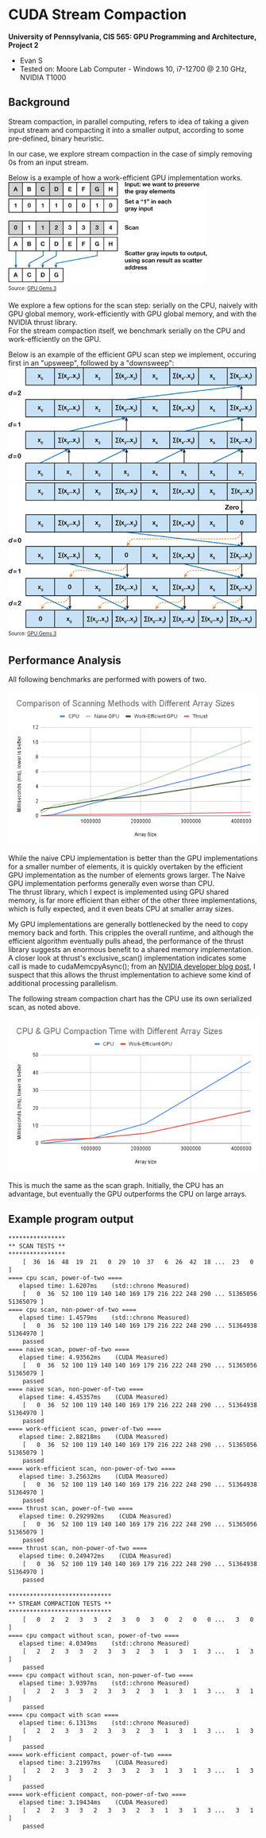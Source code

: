 CUDA Stream Compaction
======================

**University of Pennsylvania, CIS 565: GPU Programming and Architecture, Project 2**

* Evan S
* Tested on: Moore Lab Computer - Windows 10, i7-12700 @ 2.10 GHz, NVIDIA T1000

## Background
Stream compaction, in parallel computing, refers to idea of taking a given input stream and compacting it into a smaller output, according to some pre-defined, binary heuristic.  

In our case, we explore stream compaction in the case of simply removing 0s from an input stream.  
 
Below is a example of how a work-efficient GPU implementation works. 
![example of stream compaction](img/imgexample.jpg)      
<sub><sup>Source: [GPU Gems 3](https://developer.nvidia.com/gpugems/gpugems3/part-vi-gpu-computing/chapter-39-parallel-prefix-sum-scan-cuda)</sup></sub>

We explore a few options for the scan step: serially on the CPU, naively with GPU global memory, work-efficiently with GPU global memory, and with the NVIDIA thrust library.   
For the stream compaction itself, we benchmark serially on the CPU and work-efficiently on the GPU.  

Below is an example of the efficient GPU scan step we implement, occuring first in an "upsweep", followed by a "downsweep":      
![upsweep](img/upsweep.jpg) 
![downsweep](img/downsweep.jpg)     
<sub><sup>Source: [GPU Gems 3](https://developer.nvidia.com/gpugems/gpugems3/part-vi-gpu-computing/chapter-39-parallel-prefix-sum-scan-cuda)</sup></sub>

## Performance Analysis
All following benchmarks are performed with powers of two.

![Comparison of Scanning Methods with Different Array Sizes](img/scangraph.png)

While the naive CPU implementation is better than the GPU implementations for a smaller number of elements, it is quickly overtaken by the efficient GPU implementation as the number of elements grows larger. The Naive GPU implementation performs generally even worse than CPU.  
The thrust library, which I expect is implemented using GPU shared memory, is far more efficient than either of the other three implementations, which is fully expected, and it even beats CPU at smaller array sizes.

My GPU implementations are generally bottlenecked by the need to copy memory back and forth. This cripples the overall runtime, and although the efficient algorithm eventually pulls ahead, the performance of the thrust library suggests an enormous benefit to a shared memory implementation.
A closer look at thrust's exclusive_scan() implementation indicates some call is made to cudaMemcpyAsync(); from an [NVIDIA developer blog post](https://developer.nvidia.com/blog/how-overlap-data-transfers-cuda-cc/), I suspect that this allows the thrust implementation to achieve some kind of additional processing parallelism.

The following stream compaction chart has the CPU use its own serialized scan, as noted above.

![CPU & GPU Compaction Time with Different Array Sizes](img/compactiongraph.png)

This is much the same as the scan graph. Initially, the CPU has an advantage, but eventually the GPU outperforms the CPU on large arrays.

## Example program output
```
****************
** SCAN TESTS **
****************
    [  36  16  48  19  21   0  29  10  37   6  26  42  18 ...  23   0 ]
==== cpu scan, power-of-two ====
   elapsed time: 1.6207ms    (std::chrono Measured)
    [   0  36  52 100 119 140 140 169 179 216 222 248 290 ... 51365056 51365079 ]
==== cpu scan, non-power-of-two ====
   elapsed time: 1.4579ms    (std::chrono Measured)
    [   0  36  52 100 119 140 140 169 179 216 222 248 290 ... 51364938 51364970 ]
    passed
==== naive scan, power-of-two ====
   elapsed time: 4.93562ms    (CUDA Measured)
    [   0  36  52 100 119 140 140 169 179 216 222 248 290 ... 51365056 51365079 ]
    passed
==== naive scan, non-power-of-two ====
   elapsed time: 4.45357ms    (CUDA Measured)
    [   0  36  52 100 119 140 140 169 179 216 222 248 290 ... 51364938 51364970 ]
    passed
==== work-efficient scan, power-of-two ====
   elapsed time: 2.88218ms    (CUDA Measured)
    [   0  36  52 100 119 140 140 169 179 216 222 248 290 ... 51365056 51365079 ]
    passed
==== work-efficient scan, non-power-of-two ====
   elapsed time: 3.25632ms    (CUDA Measured)
    [   0  36  52 100 119 140 140 169 179 216 222 248 290 ... 51364938 51364970 ]
    passed
==== thrust scan, power-of-two ====
   elapsed time: 0.292992ms    (CUDA Measured)
    [   0  36  52 100 119 140 140 169 179 216 222 248 290 ... 51365056 51365079 ]
    passed
==== thrust scan, non-power-of-two ====
   elapsed time: 0.249472ms    (CUDA Measured)
    [   0  36  52 100 119 140 140 169 179 216 222 248 290 ... 51364938 51364970 ]
    passed

*****************************
** STREAM COMPACTION TESTS **
*****************************
    [   0   2   2   3   3   2   3   0   3   0   2   0   0 ...   3   0 ]
==== cpu compact without scan, power-of-two ====
   elapsed time: 4.0349ms    (std::chrono Measured)
    [   2   2   3   3   2   3   3   2   3   1   3   1   3 ...   1   3 ]
    passed
==== cpu compact without scan, non-power-of-two ====
   elapsed time: 3.9397ms    (std::chrono Measured)
    [   2   2   3   3   2   3   3   2   3   1   3   1   3 ...   3   1 ]
    passed
==== cpu compact with scan ====
   elapsed time: 6.1313ms    (std::chrono Measured)
    [   2   2   3   3   2   3   3   2   3   1   3   1   3 ...   1   3 ]
    passed
==== work-efficient compact, power-of-two ====
   elapsed time: 3.21997ms    (CUDA Measured)
    [   2   2   3   3   2   3   3   2   3   1   3   1   3 ...   1   3 ]
    passed
==== work-efficient compact, non-power-of-two ====
   elapsed time: 3.19434ms    (CUDA Measured)
    [   2   2   3   3   2   3   3   2   3   1   3   1   3 ...   3   1 ]
    passed
```